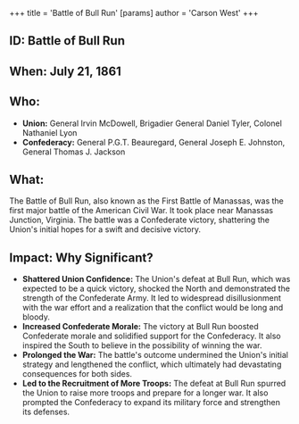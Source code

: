 +++
 title = 'Battle of Bull Run'
[params]
	author = 'Carson West'
+++
## ID: Battle of Bull Run

## When: July 21, 1861

## Who:
* **Union:** General Irvin McDowell, Brigadier General Daniel Tyler,  Colonel Nathaniel Lyon 
* **Confederacy:** General P.G.T. Beauregard, General Joseph E. Johnston, General Thomas J. Jackson

## What:
The Battle of Bull Run, also known as the First Battle of Manassas, was the first major battle of the American Civil War. It took place near Manassas Junction, Virginia. The battle was a Confederate victory, shattering the Union's initial hopes for a swift and decisive victory.  

## Impact: Why Significant? 
* **Shattered Union Confidence:** The Union's defeat at Bull Run, which was expected to be a quick victory, shocked the North and demonstrated the strength of the Confederate Army. It led to widespread disillusionment with the war effort and a realization that the conflict would be long and bloody.
* **Increased Confederate Morale:** The victory at Bull Run boosted Confederate morale and solidified support for the Confederacy. It also inspired the South to believe in the possibility of winning the war.
* **Prolonged the War:** The battle's outcome undermined the Union's initial strategy and lengthened the conflict, which ultimately had devastating consequences for both sides.
* **Led to the Recruitment of More Troops:**  The defeat at Bull Run spurred the Union to raise more troops and prepare for a longer war. It also prompted the Confederacy to expand its military force and strengthen its defenses. 
